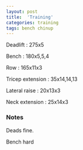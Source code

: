 ```yaml
---
layout: post
title:  'Training'
categories: training
tags: bench chinup
---
```


Deadlift  :  275x5

Bench : 180x5,5,4

Row : 165x11x3

Tricep extension  :  35x14,14,13

Lateral raise  :  20x13x3

Neck extension  :  25x14x3

### Notes

Deads fine.

Bench hard
